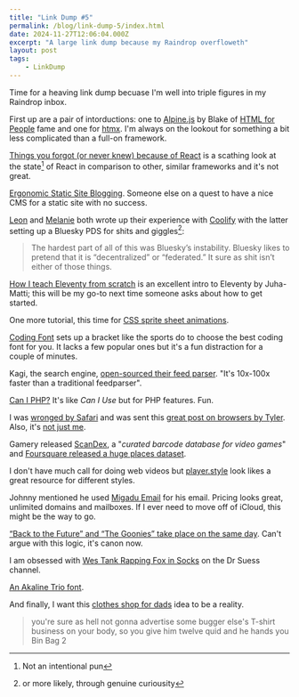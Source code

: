 ```yaml
---
title: "Link Dump #5"
permalink: /blog/link-dump-5/index.html
date: 2024-11-27T12:06:04.000Z
excerpt: "A large link dump because my Raindrop overfloweth"
layout: post
tags:
    - LinkDump
---
```


Time for a heaving link dump becuase I'm well into triple figures in my Raindrop inbox.

First up are a pair of intorductions: one to [Alpine.js](https://blakewatson.com/journal/alpinejs-for-home-cooked-apps/) by Blake of [HTML for People](https://htmlforpeople.com) fame and one for [htmx](https://jakelazaroff.com/words/building-a-single-page-app-with-htmx/). I'm always on the lookout for something a bit less complicated than a full-on framework.

[Things you forgot (or never knew) because of React](https://joshcollinsworth.com/blog/antiquated-react#epilogue) is a scathing look at the state[^1] of React in comparison to other, similar frameworks and it's not great. 

[Ergonomic Static Site Blogging](https://alextheward.com/posts/ergonomic-static-site-blogging/). Someone else on a quest to have a nice CMS for a static site with no success.

[Leon](https://lmika.org/2024/11/23/to-deploy-from.html) and [Melanie](https://melkat.blog/p/hosting-bsky) both wrote up their experience with [Coolify](https://coolify.io) with the latter setting up a Bluesky PDS for shits and giggles[^2]:

> The hardest part of all of this was Bluesky’s instability. Bluesky likes to pretend that it is “decentralized” or “federated.” It sure as shit isn’t either of those things.

[How I teach Eleventy from scratch](https://hamatti.org/posts/how-i-teach-eleventy-from-scratch/) is an excellent intro to Eleventy by Juha-Matti; this will be my go-to next time someone asks about how to get started.

One more tutorial, this time for [CSS sprite sheet animations](https://leanrada.com/notes/css-sprite-sheets/).

[Coding Font](https://www.codingfont.com/) sets up a bracket like the sports do to choose the best coding font for you. It lacks a few popular ones but it's a fun distraction for a couple of minutes.

Kagi, the search engine, [open-sourced their feed parser](https://github.com/kagisearch/fastfeedparser). "It's 10x-100x faster than a traditional feedparser".

[Can I PHP?](https://caniphp.com/) It's like _Can I Use_ but for PHP features. Fun.

I was [wronged by Safari](https://rknight.me/notes/202411160731/) and was sent this [great post on browsers by Tyler](https://tylersticka.com/journal/browsers-again/). Also, it's [not just me](https://forums.macrumors.com/threads/safari-pages-intermittently-stop-loading-until-i-restart-mac.2344669/).

Gamery released [ScanDex](https://scandex.gamery.app/), a "_curated barcode database for video games_" and [Foursquare released a huge places dataset](https://simonwillison.net/2024/Nov/20/foursquare-open-source-places/).

I don't have much call for doing web videos but [player.style](https://player.style/) look likes a great resource for different styles.

Johnny mentioned he used [Migadu Email](https://www.migadu.com/pricing/#are-the-prices-and-limits-per-mailbox-or-account) for his email. Pricing looks great, unlimited domains and mailboxes. If I ever need to move off of iCloud, this might be the way to go.

[“Back to the Future” and “The Goonies” take place on the same day](https://spoiledbluemilk.com/2020/10/23/back-to-the-future-and-the-goonies-take-place-on-the-same-day/). Can't argue with this logic, it's canon now.

I am obsessed with [Wes Tank Rapping Fox in Socks](https://www.youtube.com/watch?v=q5wvurTU5DI) on the Dr Suess channel.

[An Akaline Trio font](http://damnette97.com).

And finally, I want this [clothes shop for dads](https://retro.social/@ifixcoinops/110823507738743826) idea to be a reality.

> you're sure as hell not gonna advertise some bugger else's T-shirt business on your body, so you give him twelve quid and he hands you Bin Bag 2

[^1]: Not an intentional pun
[^2]: or more likely, through genuine curiousity